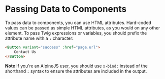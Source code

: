 # Passing Data to Components

To pass data to components, you can use HTML attributes. Hard-coded values can be passed as simple HTML attributes, as you would on any other element. To pass Twig expressions or variables, you should prefix the attribute name with a `:` character:

```html
<Button variant="success" :href="page.url">
    Contact Us
</Button>
```

**Note** If you're an AlpineJS user, you should use `x-bind:` instead of the shorthand `:` syntax to ensure the attributes are included in the output.